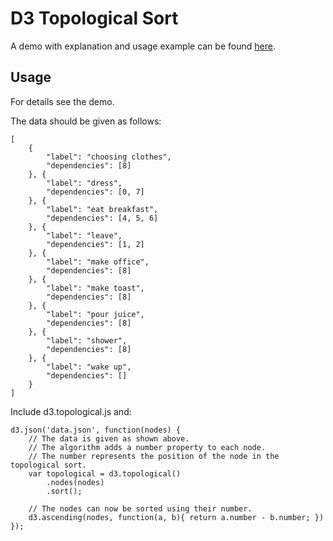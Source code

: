 # D3 Topological Sort

A demo with explanation and usage example can be found [here](http://davidstutz.github.com/d3-topological/).

## Usage

For details see the demo.

The data should be given as follows:

	[
		{
			"label": "choosing clothes",
			"dependencies": [8]
		}, {
			"label": "dress",
			"dependencies": [0, 7]
		}, {
			"label": "eat breakfast",
			"dependencies": [4, 5, 6]
		}, {
			"label": "leave",
			"dependencies": [1, 2]
		}, {
			"label": "make office",
			"dependencies": [8]
		}, {
			"label": "make toast",
			"dependencies": [8]
		}, {
			"label": "pour juice",
			"dependencies": [8]
		}, {
			"label": "shower",
			"dependencies": [8]
		}, {
			"label": "wake up",
			"dependencies": []
		}
	]
	
Include d3.topological.js and:

	d3.json('data.json', function(nodes) {
		// The data is given as shown above.
		// The algorithm adds a number property to each node.
		// The number represents the position of the node in the topological sort.
		var topological = d3.topological()
			.nodes(nodes)
			.sort();
			
		// The nodes can now be sorted using their number.
		d3.ascending(nodes, function(a, b){ return a.number - b.number; })
	});